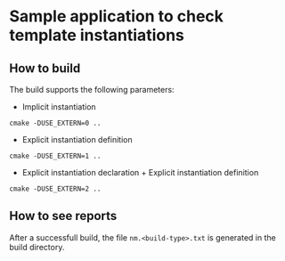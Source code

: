 # Sample application to check template instantiations


## How to build

The build supports the following parameters:
* Implicit instantiation

```
cmake -DUSE_EXTERN=0 ..
```

* Explicit instantiation definition
```
cmake -DUSE_EXTERN=1 ..
```

* Explicit instantiation declaration + Explicit instantiation definition
```
cmake -DUSE_EXTERN=2 ..
```

## How to see reports

After a successfull build, the file `nm.<build-type>.txt` is generated in the build directory.
